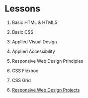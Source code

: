 # Lessons

1. Basic HTML & HTML5

2. Basic CSS

3. Applied Visual Design

4. Applied Accessibility

5. Responsive Web Design Principles

6. CSS Flexbox

7. CSS Grid

8. [Responsive Web Design Projects](8/)